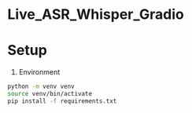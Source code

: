 # Live_ASR_Whisper_Gradio

# Setup

1. Environment

```bash
python -m venv venv
source venv/bin/activate
pip install -f requirements.txt
```

